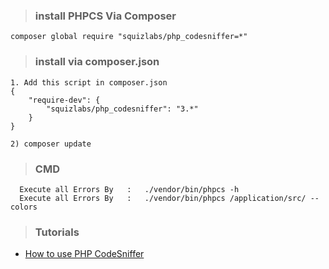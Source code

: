 
>###  install PHPCS Via Composer
```
composer global require "squizlabs/php_codesniffer=*"
```

>###  install via composer.json
```
1. Add this script in composer.json
{
    "require-dev": {
        "squizlabs/php_codesniffer": "3.*"
    }
}

2) composer update
```
>###  CMD
```
  Execute all Errors By   :   ./vendor/bin/phpcs -h
  Execute all Errors By   :   ./vendor/bin/phpcs /application/src/ --colors
```

>###  Tutorials

- [How to use PHP CodeSniffer](https://www.youtube.com/watch?v=tKih3UZuwXw)
